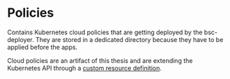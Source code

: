 # Policies

Contains Kubernetes cloud policies that are getting deployed by the bsc-deployer. They are stored in a dedicated directory because they have to be applied before the apps.

Cloud policies are an artifact of this thesis and are extending the Kubernetes API through a [custom resource definition](policy-crd.yaml).
